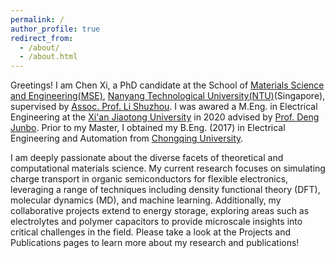```yaml
---
permalink: /
author_profile: true
redirect_from: 
  - /about/
  - /about.html
---
```


Greetings! I am Chen Xi, a PhD candidate at the School of [Materials Science and Engineering(MSE)](https://www.ntu.edu.sg/mse), [Nanyang Technological University(NTU)](https://www.ntu.edu.sg)(Singapore), supervised by [Assoc. Prof. Li Shuzhou](https://dr.ntu.edu.sg/cris/rp/rp00773). I was awared a M.Eng. in Electrical Engineering at the [Xi'an Jiaotong University](http://ee.xjtu.edu.cn/) in 2020 advised by [Prof. Deng Junbo](https://gr.xjtu.edu.cn/zh/web/dengjb/home). Prior to my Master, I obtained my B.Eng. (2017) in Electrical Engineering and Automation from [Chongqing University](http://www.cee.cqu.edu.cn/).

I am deeply passionate about the diverse facets of theoretical and computational materials science. My current research focuses on simulating charge transport in organic semiconductors for flexible electronics, leveraging a range of techniques including density functional theory (DFT), molecular dynamics (MD), and machine learning. Additionally, my collaborative projects extend to energy storage, exploring areas such as electrolytes and polymer capacitors to provide microscale insights into critical challenges in the field. Please take a look at the Projects and Publications pages to learn more about my research and publications!

